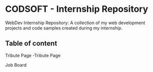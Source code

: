 # CODSOFT - Internship Repository
WebDev Internship Repository: A collection of my web development projects and code samples created during my internship. 

## Table of content
Tribute Page
-Tribute Page

Job Board
